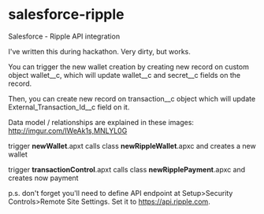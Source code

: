# salesforce-ripple
Salesforce - Ripple API integration

I've written this during hackathon. Very dirty, but works.

You can trigger the new wallet creation by creating new record on custom object wallet__c, which will update wallet__c and secret__c fields on the record.

Then, you can create new record on transaction__c object which will update External_Transaction_Id__c field on it.

Data model / relationships are explained in these images: http://imgur.com/IWeAk1s,MNLYL0G

trigger **newWallet**.apxt calls class **newRippleWallet**.apxc and creates a new wallet

trigger **transactionControl**.apxt calls class **newRipplePayment**.apxc and creates now payment


p.s. don't forget you'll need to define API endpoint at Setup>Security Controls>Remote Site Settings. Set it to https://api.ripple.com.
